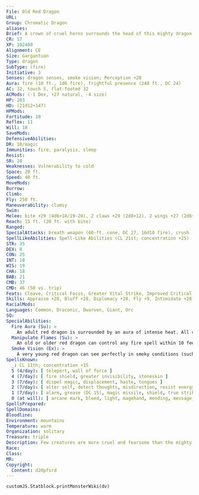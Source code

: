 ```yaml
---
File: Old Red Dragon
URL: 
Group: Chromatic Dragon
aliases: 
Brief: A crown of cruel horns surrounds the head of this mighty dragon. Thick scales the color of molten rock cover its long body.
CR: 17
XP: 102400
Alignment: CE
Size: Gargantuan
Type: dragon
SubType: (fire)
Initiative: 3
Senses: dragon senses, smoke vision; Perception +28
Aura: fire (10 ft., 1d6 fire), frightful presence (240 ft., DC 24)
AC: 32, touch 5, flat-footed 32
ACMods: (-1 Dex, +27 natural, -4 size)
HP: 283
HD: (21d12+147)
HPMods: 
Fortitude: 19
Reflex: 11
Will: 18
SaveMods: 
DefensiveAbilities: 
DR: 10/magic
Immunities: fire, paralysis, sleep
Resist: 
SR: 28
Weaknesses: Vulnerability to cold
Space: 20 ft.
Speed: 40 ft.
MoveMods: 
Burrow: 
Climb: 
Fly: 250 ft.
Maneuverability: clumsy
Swim: 
Melee: bite +29 (4d6+18/19-20), 2 claws +29 (2d8+12), 2 wings +27 (2d6+6), tail slap +27 (2d8+18)
Reach: 15 ft. (20 ft. with bite)
Ranged: 
SpecialAttacks: breath weapon (60-ft. cone, DC 27, 16d10 fire), crush (Medium creatures, DC 27, 4d6+18), manipulate flames, tail sweep (Small Creatures, DC 27, 2d6+18)
SpellLikeAbilities: Spell-Like Abilities (CL 21st; concentration +25)  At will-detect magic, pyrotechnics (DC 16), suggestion (DC 17), wall of fire
STR: 35
DEX: 8
CON: 25
INT: 18
WIS: 19
CHA: 18
BAB: 21
CMB: 37
CMD: 46 (50 vs. trip)
Feats: Cleave, Critical Focus, Greater Vital Strike, Improved Critical (bite), Improved Initiative, Improved Iron Will, Improved Vital Strike, Iron Will, Multiattack, Power Attack, Vital Strike
Skills: Appraise +28, Bluff +28, Diplomacy +28, Fly +9, Intimidate +28, Knowledge (arcana) +28, Perception +28, Sense Motive +28, Spellcraft +28, Stealth +11
RacialMods: 
Languages: Common, Draconic, Dwarven, Giant, Orc
SQ: 
SpecialAbilities:
  Fire Aura (Su): >
    An adult red dragon is surrounded by an aura of intense heat. All creatures within 5 feet take 1d6 points of fire damage at the beginning of the dragon's turn. An old dragon's aura extends to 10 feet. An ancient dragon's damage increases to 2d6.
  Manipulate Flames (Su): >
    An old or older red dragon can control any fire spell within 10 feet per age category of the dragon as a standard action. This ability allows it to move any fire effect in the area, as if it were the caster. This ability also allows it to reposition a stationary fire effect, although the new placement must be one allowed by the spell. Finally, for 1 round following the use of this ability, the dragon can control any new fire spell cast within its area of control, as if it were the caster. It can make all decisions allowed to the caster, including canceling the spell if it so desires.
  Smoke Vision (Ex): >
    A very young red dragon can see perfectly in smoky conditions (such as those created by pyrotechnics).
SpellsKnown:
  _: CL 11th; concentration +15
  5 (4/day): [ teleport, wall of force ]
  4 (7/day): [ fire shield, greater invisibility, stoneskin ]
  3 (7/day): [ dispel magic, displacement, haste, tongues ]
  2 (7/day): [ alter self, detect thoughts, misdirection, resist energy, see invisibility ]
  1 (7/day): [ alarm, grease (DC 15), magic missile, shield, true strike ]
  0 (at will): [ arcane mark, bleed, light, magehand, mending, message, open/close, prestidigitation, read magic ]
SpellsPrepared: 
SpellDomains: 
Bloodline: 
Environment: mountains
Temperature: warm
Organization: solitary
Treasure: triple
Description: Few creatures are more cruel and fearsome than the mighty red dragon. King of the chromatics, this terrible beast brings ruin and death to the lands that fall under its shadow.
Race: 
Class: 
MR: 
Copyright:
  Content: d20pfsrd
---
```

```dataviewjs
customJS.Statblock.printMonsterWiki(dv)
```
